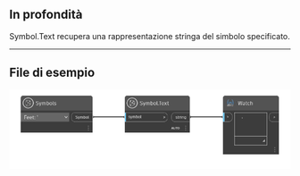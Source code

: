 ## In profondità
Symbol.Text recupera una rappresentazione stringa del simbolo specificato.
___
## File di esempio

![Symbol.Text](./DynamoUnits.Symbol.Text_img.png)
